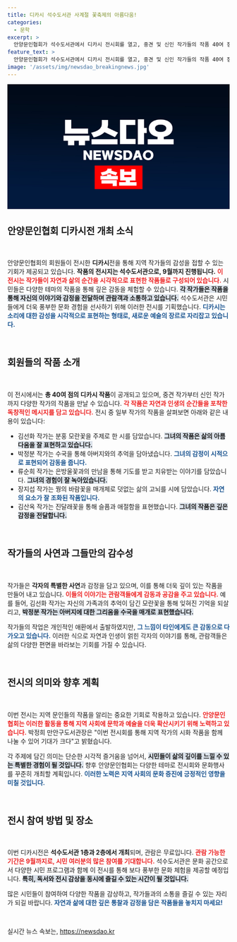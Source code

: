 ```yaml
---
title: 디카시 석수도서관 사계절 꽃축제의 아름다움!
categories:
  - 문학
excerpt: >
  안양문인협회가 석수도서관에서 디카시 전시회를 열고, 중견 및 신인 작가들의 작품 40여 점을 선보입니다. 9월까지 진행되는 이 전시에서는 각기 다른 감성을 담은 작품들로 여름 날의 여유를 즐길 수 있습니다.
feature_text: >
  안양문인협회가 석수도서관에서 디카시 전시회를 열고, 중견 및 신인 작가들의 작품 40여 점을 선보입니다. 9월까지 진행되는 이 전시에서는 각기 다른 감성을 담은 작품들로 여름 날의 여유를 즐길 수 있습니다.
image: '/assets/img/newsdao_breakingnews.jpg'
---
```


<p><img src="/assets/img/newsdao_breakingnews.jpg" alt="flaretime 속보" /></p>

<h2 data-ke-size="size26">안양문인협회 디카시전 개최 소식</h2>

<p data-ke-size="size16">&nbsp;</p>

<p>안양문인협회의 회원들이 전시한 <strong>디카시</strong>전을 통해 지역 작가들의 감성을 접할 수 있는 기회가 제공되고 있습니다. <strong>작품의 전시지는 석수도서관으로, 9월까지 진행됩니다.</strong> <b><span style="color: #ee2323;">이 전시는 작가들이 자연과 삶의 순간을 시각적으로 표현한 작품들로 구성되어 있습니다.</span></b> 시민들은 다양한 테마의 작품을 통해 깊은 감동을 체험할 수 있습니다. <b><span style="background-color: #21538527;">각 작가들은 작품을 통해 자신의 이야기와 감정을 전달하며 관람객과 소통하고 있습니다.</span></b> 석수도서관은 시민들에게 더욱 풍부한 문화 경험을 선사하기 위해 이러한 전시를 기획했습니다. <b><span style="color: #1a5490;">디카시는 소리에 대한 감성을 시각적으로 표현하는 형태로, 새로운 예술의 장르로 자리잡고 있습니다.</span></b></p>

<p data-ke-size="size16">&nbsp;</p>

<h2 data-ke-size="size26">회원들의 작품 소개</h2>

<p data-ke-size="size16">&nbsp;</p>

<p>이 전시에서는 <strong>총 40여 점의 디카시 작품</strong>이 공개되고 있으며, 중견 작가부터 신인 작가까지 다양한 작가의 작품을 만날 수 있습니다. <b><span style="color: #ee2323;">각 작품은 자연과 인생의 순간들을 포착한 독창적인 메시지를 담고 있습니다.</span></b> 전시 중 일부 작가의 작품을 살펴보면 아래와 같은 내용이 있습니다:</p>

<ul>
<li>김선화 작가는 분홍 모란꽃을 주제로 한 시를 담았습니다. <b><span style="background-color: #21538527;">그녀의 작품은 삶의 아름다움을 잘 표현하고 있습니다.</span></b></li>
<li>박정분 작가는 수국을 통해 아버지와의 추억을 담아냈습니다. <b><span style="color: #1a5490;">그녀의 감정이 시적으로 표현되어 감동을 줍니다.</span></b></li>
<li>류순희 작가는 은방울꽃과의 만남을 통해 기도를 받고 치유받는 이야기를 담았습니다. <b><span style="background-color: #21538527;">그녀의 경험이 잘 녹아있습니다.</span></b></li>
<li>장지섭 작가는 꿩의 바람꽃을 매개체로 덧없는 삶의 고뇌를 시에 담았습니다. <b><span style="color: #1a5490;">자연의 요소가 잘 조화된 작품입니다.</span></b></li>
<li>김산옥 작가는 진달래꽃을 통해 슬픔과 애절함을 표현했습니다. <b><span style="background-color: #21538527;">그녀의 작품은 깊은 감정을 전달합니다.</span></b></li>
</ul>

<p data-ke-size="size16">&nbsp;</p>

<h2 data-ke-size="size26">작가들의 사연과 그들만의 감수성</h2>

<p data-ke-size="size16">&nbsp;</p>

<p>작가들은 <strong>각자의 특별한 사연</strong>과 감정을 담고 있으며, 이를 통해 더욱 깊이 있는 작품을 만들어 내고 있습니다. <b><span style="color: #ee2323;">이들의 이야기는 관람객들에게 감동과 공감을 주고 있습니다.</span></b> 예를 들어, 김선화 작가는 자신의 가족과의 추억이 담긴 모란꽃을 통해 잊혀진 기억을 되살리고, <b><span style="background-color: #21538527;">박정분 작가는 아버지에 대한 그리움을 수국을 매개로 표현했습니다.</span></b></p>

<p>작가들의 작업은 개인적인 애환에서 출발하였지만, <b><span style="color: #1a5490;">그 느낌이 타인에게도 큰 감동으로 다가오고 있습니다.</span></b> 이러한 식으로 자연과 인생이 얽힌 각자의 이야기를 통해, 관람객들은 삶의 다양한 편면을 바라보는 기회를 가질 수 있습니다.</p>

<p data-ke-size="size16">&nbsp;</p>

<h2 data-ke-size="size26">전시의 의미와 향후 계획</h2>

<p data-ke-size="size16">&nbsp;</p>

<p>이번 전시는 지역 문인들의 작품을 알리는 중요한 기회로 작용하고 있습니다. <b><span style="color: #ee2323;">안양문인협회는 이러한 활동을 통해 지역 사회에 문학과 예술을 더욱 확산시키기 위해 노력하고 있습니다.</span></b> 박정희 만안구도서관장은 "이번 전시회를 통해 지역 작가의 시화 작품을 함께 나눌 수 있어 기대가 크다"고 밝혔습니다. </p>

<p>각 주제에 담긴 의미는 단순한 시각적 즐거움을 넘어서, <b><span style="background-color: #21538527;">시민들이 삶의 깊이를 느낄 수 있는 특별한 경험이 될 것입니다.</span></b> 향후 안양문인협회는 다양한 테마로 전시회와 문화행사를 꾸준히 개최할 계획입니다. <b><span style="color: #1a5490;">이러한 노력은 지역 사회의 문화 증진에 긍정적인 영향을 미칠 것입니다.</span></b></p>

<p data-ke-size="size16">&nbsp;</p>

<h2 data-ke-size="size26">전시 참여 방법 및 장소</h2>

<p data-ke-size="size16">&nbsp;</p>

<p>이번 디카시전은 <strong>석수도서관 1층과 2층에서 개최</strong>되며, 관람은 무료입니다. <b><span style="color: #ee2323;">관람 가능한 기간은 9월까지로, 시민 여러분의 많은 참여를 기대합니다.</span></b> 석수도서관은 문화 공간으로서 다양한 시민 프로그램과 함께 이 전시를 통해 보다 풍부한 문화 체험을 제공할 예정입니다. <b><span style="background-color: #21538527;">특히, 독서와 전시 감상을 동시에 즐길 수 있는 시간이 될 것입니다.</span></b></p>

<p>많은 시민들이 참여하여 다양한 작품을 감상하고, 작가들과의 소통을 즐길 수 있는 자리가 되길 바랍니다. <b><span style="color: #1a5490;">자연과 삶에 대한 깊은 통찰과 감정을 담은 작품들을 놓치지 마세요!</span></b></p>

<p data-ke-size="size16">&nbsp;</p>
실시간 뉴스 속보는, <a href="https://newsdao.kr" rel="dofollow">https://newsdao.kr</a>


